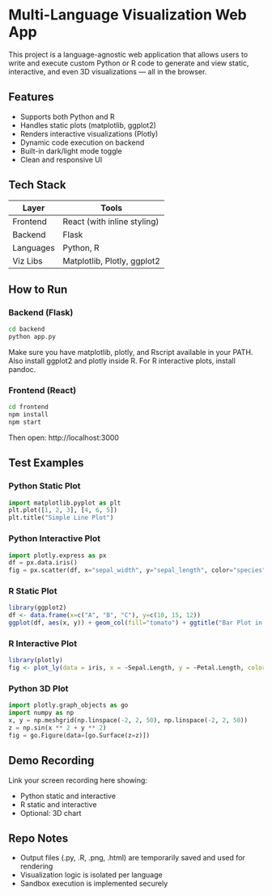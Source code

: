 # Multi-Language Visualization Web App

This project is a language-agnostic web application that allows users to write and execute custom Python or R code to generate and view static, interactive, and even 3D visualizations — all in the browser.

## Features

- Supports both Python and R
- Handles static plots (matplotlib, ggplot2)
- Renders interactive visualizations (Plotly)
- Dynamic code execution on backend
- Built-in dark/light mode toggle
- Clean and responsive UI

## Tech Stack

| Layer       | Tools                        |
|-------------|------------------------------|
| Frontend    | React (with inline styling)  |
| Backend     | Flask                        |
| Languages   | Python, R                    |
| Viz Libs    | Matplotlib, Plotly, ggplot2  |

## How to Run

### Backend (Flask)

```bash
cd backend
python app.py
```

Make sure you have matplotlib, plotly, and Rscript available in your PATH. Also install ggplot2 and plotly inside R. For R interactive plots, install pandoc.

### Frontend (React)

```bash
cd frontend
npm install
npm start
```

Then open: http://localhost:3000

## Test Examples

### Python Static Plot

```python
import matplotlib.pyplot as plt
plt.plot([1, 2, 3], [4, 6, 5])
plt.title("Simple Line Plot")
```

### Python Interactive Plot

```python
import plotly.express as px
df = px.data.iris()
fig = px.scatter(df, x="sepal_width", y="sepal_length", color="species")
```

### R Static Plot

```r
library(ggplot2)
df <- data.frame(x=c("A", "B", "C"), y=c(10, 15, 12))
ggplot(df, aes(x, y)) + geom_col(fill="tomato") + ggtitle("Bar Plot in R")
```

### R Interactive Plot

```r
library(plotly)
fig <- plot_ly(data = iris, x = ~Sepal.Length, y = ~Petal.Length, color = ~Species, type = 'scatter', mode = 'markers')
```

### Python 3D Plot

```python
import plotly.graph_objects as go
import numpy as np
x, y = np.meshgrid(np.linspace(-2, 2, 50), np.linspace(-2, 2, 50))
z = np.sin(x ** 2 + y ** 2)
fig = go.Figure(data=[go.Surface(z=z)])
```

## Demo Recording

Link your screen recording here showing:
- Python static and interactive
- R static and interactive
- Optional: 3D chart

## Repo Notes

- Output files (.py, .R, .png, .html) are temporarily saved and used for rendering
- Visualization logic is isolated per language
- Sandbox execution is implemented securely

